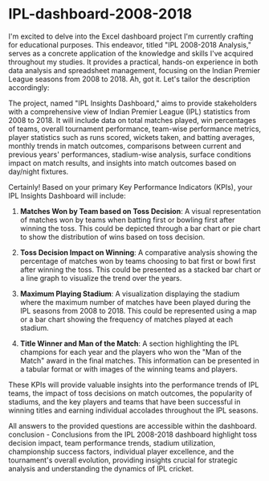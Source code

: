 # IPL-dashboard-2008-2018
I'm excited to delve into the Excel dashboard project I'm currently crafting for educational purposes. This endeavor, titled "IPL 2008-2018 Analysis," serves as a concrete application of the knowledge and skills I've acquired throughout my studies. It provides a practical, hands-on experience in both data analysis and spreadsheet management, focusing on the Indian Premier League seasons from 2008 to 2018.
Ah, got it. Let's tailor the description accordingly:

The project, named "IPL Insights Dashboard," aims to provide stakeholders with a comprehensive view of Indian Premier League (IPL) statistics from 2008 to 2018. It will include data on total matches played, win percentages of teams, overall tournament performance, team-wise performance metrics, player statistics such as runs scored, wickets taken, and batting averages, monthly trends in match outcomes, comparisons between current and previous years' performances, stadium-wise analysis, surface conditions impact on match results, and insights into match outcomes based on day/night fixtures.

Certainly! Based on your primary Key Performance Indicators (KPIs), your IPL Insights Dashboard will include:

1. **Matches Won by Team based on Toss Decision**: A visual representation of matches won by teams when batting first or bowling first after winning the toss. This could be depicted through a bar chart or pie chart to show the distribution of wins based on toss decision.

2. **Toss Decision Impact on Winning**: A comparative analysis showing the percentage of matches won by teams choosing to bat first or bowl first after winning the toss. This could be presented as a stacked bar chart or a line graph to visualize the trend over the years.

3. **Maximum Playing Stadium**: A visualization displaying the stadium where the maximum number of matches have been played during the IPL seasons from 2008 to 2018. This could be represented using a map or a bar chart showing the frequency of matches played at each stadium.

4. **Title Winner and Man of the Match**: A section highlighting the IPL champions for each year and the players who won the "Man of the Match" award in the final matches. This information can be presented in a tabular format or with images of the winning teams and players.

These KPIs will provide valuable insights into the performance trends of IPL teams, the impact of toss decisions on match outcomes, the popularity of stadiums, and the key players and teams that have been successful in winning titles and earning individual accolades throughout the IPL seasons.


All answers to the provided questions are accessible within the dashboard.
conclusion - Conclusions from the IPL 2008-2018 dashboard highlight toss decision impact, team performance trends, stadium utilization, championship success factors, individual player excellence, and the tournament's overall evolution, providing insights crucial for strategic analysis and understanding the dynamics of IPL cricket.
